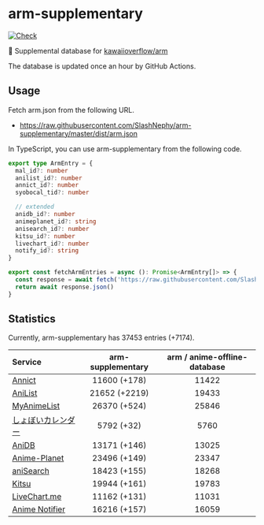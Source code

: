 # arm-supplementary

[![Check](https://github.com/SlashNephy/arm-supplementary/actions/workflows/check-node.yml/badge.svg)](https://github.com/SlashNephy/arm-supplementary/actions/workflows/check-node.yml)

💊 Supplemental database for [kawaiioverflow/arm](https://github.com/kawaiioverflow/arm)

The database is updated once an hour by GitHub Actions.

## Usage

Fetch arm.json from the following URL.

- https://raw.githubusercontent.com/SlashNephy/arm-supplementary/master/dist/arm.json

In TypeScript, you can use arm-supplementary from the following code.

```TypeScript
export type ArmEntry = {
  mal_id?: number
  anilist_id?: number
  annict_id?: number
  syobocal_tid?: number

  // extended
  anidb_id?: number
  animeplanet_id?: string
  anisearch_id?: number
  kitsu_id?: number
  livechart_id?: number
  notify_id?: string
}

export const fetchArmEntries = async (): Promise<ArmEntry[]> => {
  const response = await fetch('https://raw.githubusercontent.com/SlashNephy/arm-supplementary/master/dist/arm.json')
  return await response.json()
}
```

## Statistics

Currently, arm-supplementary has 37453 entries (+7174).

| Service                                     | arm-supplementary | arm / anime-offline-database |
| :------------------------------------------ | :---------------: | :--------------------------: |
| [Annict](https://annict.com)                |   11600 (+178)    |            11422             |
| [AniList](https://anilist.co)               |   21652 (+2219)   |            19433             |
| [MyAnimeList](https://myanimelist.net)      |   26370 (+524)    |            25846             |
| [しょぼいカレンダー](https://cal.syoboi.jp) |    5792 (+32)     |             5760             |
| [AniDB](https://anidb.net)                  |   13171 (+146)    |            13025             |
| [Anime-Planet](https://anime-planet.com)    |   23496 (+149)    |            23347             |
| [aniSearch](https://anisearch.com)          |   18423 (+155)    |            18268             |
| [Kitsu](https://kitsu.io)                   |   19944 (+161)    |            19783             |
| [LiveChart.me](https://livechart.me)        |   11162 (+131)    |            11031             |
| [Anime Notifier](https://notify.moe)        |   16216 (+157)    |            16059             |
